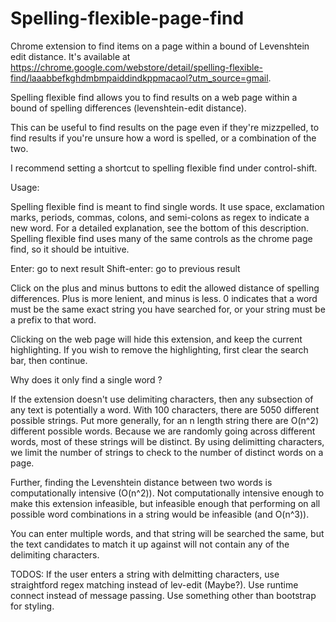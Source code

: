 # Spelling-flexible-page-find
Chrome extension to find items on a page within a bound of Levenshtein edit distance. It's available at https://chrome.google.com/webstore/detail/spelling-flexible-find/laaabbefkghdmbmpaiddindkppmacaol?utm_source=gmail.

Spelling flexible find allows you to find results on a web page within a bound of spelling differences (levenshtein-edit distance). 

This can be useful to find results on the page even if they're mizzpelled, to find results if you're unsure how a word is spelled, or a combination of the two. 

I recommend setting a shortcut to spelling flexible find under control-shift. 

Usage:

Spelling flexible find is meant to find single words. It use space, exclamation marks, periods, commas, colons, and semi-colons as regex to indicate a new word. For a detailed explanation, see the bottom of this description. 
Spelling flexible find uses many of the same controls as the chrome page find, so it should be intuitive. 

Enter: go to next result
Shift-enter: go to previous result 

Click on the plus and minus buttons to edit the allowed distance of spelling differences. Plus is more lenient, and minus is less. 0 indicates that a word must be the same exact string you have searched for, or your string must be a prefix to that word.

Clicking on the web page will hide this extension, and keep the current highlighting. If you wish to remove the highlighting, first clear the search bar, then continue. 

Why does it only find a single word ?

If the extension doesn't use delimiting characters, then any subsection of any text is potentially a word. With 100 characters, there are 5050 different possible strings. Put more generally, for an n length string there are O(n^2) different possible words. Because we are randomly going across different words, most of these strings will be distinct. By using delimitting characters, we limit the number of strings to check to the number of distinct words on a page.

Further, finding the Levenshtein distance between two words is computationally intensive (O(n^2)). Not computationally intensive enough to make this extension infeasible, but infeasible enough that performing on all possible word combinations in a string would be infeasible (and O(n^3)). 

You can enter multiple words, and that string will be searched the same, but the text candidates to match it up against will not contain any of the delimiting characters. 

TODOS: 
If the user enters a string with delmitting characters, use straightford regex matching instead of lev-edit (Maybe?).
Use runtime connect instead of message passing.
Use something other than bootstrap for styling.









